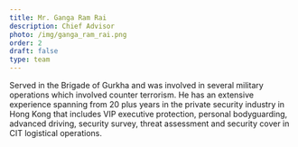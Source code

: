 ```yaml
---
title: Mr. Ganga Ram Rai
description: Chief Advisor
photo: /img/ganga_ram_rai.png
order: 2
draft: false
type: team
---
```

Served in the Brigade of Gurkha and was involved in several military operations which involved counter terrorism. He has an extensive experience spanning from 20 plus years in the private security industry in Hong Kong that includes VIP executive protection, personal bodyguarding, advanced driving, security survey, threat assessment and security cover in CIT logistical operations.